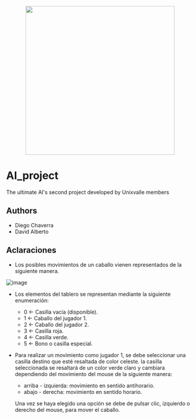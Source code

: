 <p align='center'>
  <img width='400' heigth='450' src='https://user-images.githubusercontent.com/62605744/171186764-43f7aae0-81a9-4b6e-b4ce-af963564eafb.png'>
</p>

# AI_project
The ultimate AI's second project developed by Unixvalle members

## Authors
- Diego Chaverra
- David Alberto

## Aclaraciones
- Los posibles movimientos de un caballo vienen representados de la siguiente manera.

![image](https://user-images.githubusercontent.com/62605744/211212127-84ca8019-9b76-4594-8ab7-722d3af08ad4.png)
- Los elementos del tablero se representan mediante la siguiente enumeración:
  - 0 <- Casilla vacía (disponible).
  - 1 <- Caballo del jugador 1.
  - 2 <- Caballo del jugador 2.
  - 3 <- Casilla roja.
  - 4 <- Casilla verde.
  - 5 <- Bono o casilla especial.
- Para realizar un movimiento como jugador 1, se debe seleccionar una casilla destino que esté resaltada de color celeste.
la casilla seleccionada se resaltará de un color verde claro y cambiara dependiendo del movimiento del mouse de la siguiente manera:
  - arriba - izquierda: movimiento en sentido antihorario.
  - abajo - derecha: movimiento en sentido horario.

  Una vez se haya elegido una opción se debe de pulsar clic, izquierdo o derecho del mouse, para mover el caballo.
